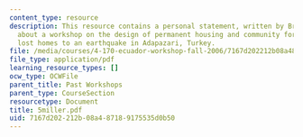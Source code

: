 ```yaml
---
content_type: resource
description: This resource contains a personal statement, written by Bruno Miller,
  about a workshop on the design of permanent housing and community for families who
  lost homes to an earthquake in Adapazari, Turkey.
file: /media/courses/4-170-ecuador-workshop-fall-2006/7167d202212b08a487189175535d0b50_5miller.pdf
file_type: application/pdf
learning_resource_types: []
ocw_type: OCWFile
parent_title: Past Workshops
parent_type: CourseSection
resourcetype: Document
title: 5miller.pdf
uid: 7167d202-212b-08a4-8718-9175535d0b50
---
```

